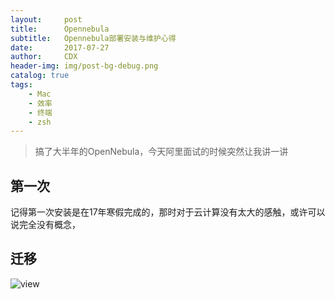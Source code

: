 ```yaml
---
layout:     post
title:      Opennebula
subtitle:   Opennebula部署安装与维护心得
date:       2017-07-27
author:     CDX
header-img: img/post-bg-debug.png
catalog: true
tags:
    - Mac
    - 效率
    - 终端
    - zsh
---
```

>搞了大半年的OpenNebula，今天阿里面试的时候突然让我讲一讲
## 第一次
记得第一次安装是在17年寒假完成的，那时对于云计算没有太大的感触，或许可以说完全没有概念，

## 迁移
![view](http://http://blog.chinaunix.net/attachment/201302/7/20940095_1360212621wRw5.jpg)
